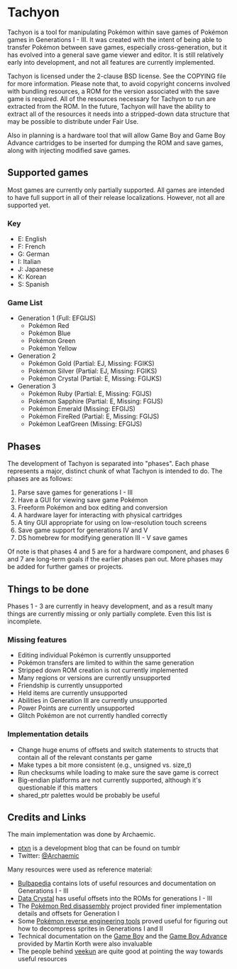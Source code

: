 Tachyon
=======
Tachyon is a tool for manipulating Pokémon within save games of Pokémon games in Generations I - III. It was created with the intent of being able to transfer Pokémon between save games, especially cross-generation, but it has evolved into a general save game viewer and editor. It is still relatively early into development, and not all features are currently implemented.

Tachyon is licensed under the 2-clause BSD license. See the COPYING file for more information. Please note that, to avoid copyright concerns involved with bundling resources, a ROM for the version associated with the save game is required. All of the resources necessary for Tachyon to run are extracted from the ROM. In the future, Tachyon will have the ability to extract all of the resources it needs into a stripped-down data structure that may be possible to distribute under Fair Use.

Also in planning is a hardware tool that will allow Game Boy and Game Boy Advance cartridges to be inserted for dumping the ROM and save games, along with injecting modified save games.

Supported games
---------------

Most games are currently only partially supported. All games are intended to have full support in all of their release localizations. However, not all are supported yet.

### Key

- E: English
- F: French
- G: German
- I: Italian
- J: Japanese
- K: Korean
- S: Spanish

### Game List

- Generation 1 (Full: EFGIJS)
	- Pokémon Red
	- Pokémon Blue
	- Pokémon Green
	- Pokémon Yellow
- Generation 2
	- Pokémon Gold (Partial: EJ, Missing: FGIKS)
	- Pokémon Silver (Partial: EJ, Missing: FGIKS)
	- Pokémon Crystal (Partial: E, Missing: FGIJKS)
- Generation 3
	- Pokémon Ruby (Partial: E, Missing: FGIJS)
	- Pokémon Sapphire (Partial: E, Missing: FGIJS)
	- Pokémon Emerald (Missing: EFGIJS)
	- Pokémon FireRed (Partial: E, Missing: FGIJS)
	- Pokémon LeafGreen (Missing: EFGIJS)

Phases
------
The development of Tachyon is separated into "phases". Each phase represents a major, distinct chunk of what Tachyon is intended to do. The phases are as follows:

1. Parse save games for generations I - III
2. Have a GUI for viewing save game Pokémon
3. Freeform Pokémon and box editing and conversion
4. A hardware layer for interacting with physical cartridges
5. A tiny GUI appropriate for using on low-resolution touch screens
6. Save game support for generations IV and V
7. DS homebrew for modifying generation III - V save games

Of note is that phases 4 and 5 are for a hardware component, and phases 6 and 7 are long-term goals if the earlier phases pan out. More phases may be added for further games or projects.

Things to be done
-----------------
Phases 1 - 3 are currently in heavy development, and as a result many things are currently missing or only partially complete. Even this list is incomplete.

### Missing features

- Editing individual Pokémon is currently unsupported
- Pokémon transfers are limited to within the same generation
- Stripped down ROM creation is not currently implemented
- Many regions or versions are currently unsupported
- Friendship is currently unsupported
- Held items are currently unsupported
- Abilities in Generation III are currently unsupported
- Power Points are currently unsupported
- Glitch Pokémon are not currently handled correctly

### Implementation details
- Change huge enums of offsets and switch statements to structs that contain all of the relevant constants per game
- Make types a bit more consistent (e.g., unsigned vs. size_t)
- Run checksums while loading to make sure the save game is correct
- Big-endian platforms are not currently supported, although it's questionable if this matters
- shared_ptr palettes would be probably be useful

Credits and Links
-----------------

The main implementation was done by Archaemic.

- [ptxn](http://ptxn.tumblr.com) is a development blog that can be found on tumblr
- Twitter: [@Archaemic](http://twitter.com/archaemic) 

Many resources were used as reference material:

- [Bulbapedia](http://bulbapedia.bulbagarden.net) contains lots of useful resources and documentation on Generations I - III
- [Data Crystal](http://datacrystal.romhacking.net) has useful offsets into the ROMs for generations I - III
- The [Pokémon Red disassembly](https://github.com/iimarckus/pokered) project provided finer implementation details and offsets for Generation I
- Some [Pokémon reverse engineering tools](https://github.com/kanzure/pokemon-reverse-engineering-tools) proved useful for figuring out how to decompress sprites in Generations I and II
- Technical documentation on the [Game Boy](http://nocash.emubase.de/pandocs.htm) and the [Game Boy Advance](http://nocash.emubase.de/gbatek.htm) provided by Martin Korth were also invaluable
- The people behind [veekun](http://veekun.com) are quite good at pointing the way towards useful resources
